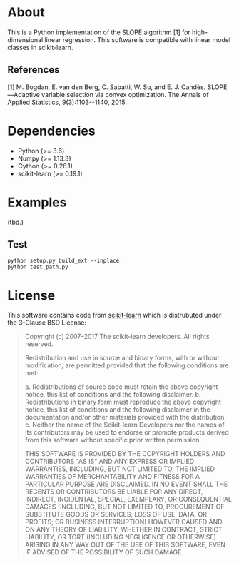 # About

This is a Python implementation of the SLOPE algorithm [1] for high-dimensional linear regression.
This software is compatible with linear model classes in scikit-learn.

## References

[1] M. Bogdan, E. van den Berg, C. Sabatti, W. Su, and E. J. Candès.
SLOPE—Adaptive variable selection via convex optimization.
The Annals of Applied Statistics, 9(3):1103--1140, 2015.

# Dependencies

* Python (>= 3.6)
* Numpy (>= 1.13.3)
* Cython (>= 0.26.1)
* scikit-learn (>= 0.19.1)

# Examples

(tbd.)

## Test

```
python setup.py build_ext --inplace
python test_path.py
```

# License

This software contains code from [scikit-learn](http://scikit-learn.org)
which is distrubuted under the 3-Clause BSD License:

> Copyright (c) 2007–2017 The scikit-learn developers.
>  All rights reserved.
>
>
> Redistribution and use in source and binary forms, with or without
> modification, are permitted provided that the following conditions are met:
>
>   a. Redistributions of source code must retain the above copyright notice,
>      this list of conditions and the following disclaimer.
>   b. Redistributions in binary form must reproduce the above copyright
>      notice, this list of conditions and the following disclaimer in the
>      documentation and/or other materials provided with the distribution.
>   c. Neither the name of the Scikit-learn Developers  nor the names of
>      its contributors may be used to endorse or promote products
>      derived from this software without specific prior written
>      permission.
>
>
> THIS SOFTWARE IS PROVIDED BY THE COPYRIGHT HOLDERS AND CONTRIBUTORS "AS IS"
> AND ANY EXPRESS OR IMPLIED WARRANTIES, INCLUDING, BUT NOT LIMITED TO, THE
> IMPLIED WARRANTIES OF MERCHANTABILITY AND FITNESS FOR A PARTICULAR PURPOSE
> ARE DISCLAIMED. IN NO EVENT SHALL THE REGENTS OR CONTRIBUTORS BE LIABLE FOR
> ANY DIRECT, INDIRECT, INCIDENTAL, SPECIAL, EXEMPLARY, OR CONSEQUENTIAL
> DAMAGES (INCLUDING, BUT NOT LIMITED TO, PROCUREMENT OF SUBSTITUTE GOODS OR
> SERVICES; LOSS OF USE, DATA, OR PROFITS; OR BUSINESS INTERRUPTION) HOWEVER
> CAUSED AND ON ANY THEORY OF LIABILITY, WHETHER IN CONTRACT, STRICT
> LIABILITY, OR TORT (INCLUDING NEGLIGENCE OR OTHERWISE) ARISING IN ANY WAY
> OUT OF THE USE OF THIS SOFTWARE, EVEN IF ADVISED OF THE POSSIBILITY OF SUCH
> DAMAGE.
